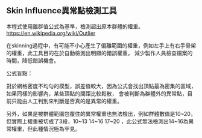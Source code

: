 ## Skin Influence異常點檢測工具

本程式使用離群值公式為基準，檢測超出原本群體的權重。
https://en.wikipedia.org/wiki/Outlier

在skinning過程中，有可能不小心產生了偏離範圍的權重，例如左手上有右手骨架的權重，此工具目的在於自動檢測出明顯的錯誤權重，
減少製作人員檢查檔案的時間，降低錯誤機會。


公式盲點：

對於網格密度不均勻的模型，誤差值較大，因為公式會找出頂點最為密集的區域，如果同樣的影響內，某些頂點的間距比較鬆散，
會被判斷為群體外的異常點，目前只能由人工判別來判斷是否真的是異常的權重。

另外，如果是被群體範圍包覆住的異常權重也無法檢出，例如群體數值是10~20，但實際上權重被切成了3段，10~13 14~16 17~20
，此公式無法檢測出14~16為異常權重，但此種情況極為罕見。
